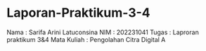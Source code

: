# Laporan-Praktikum-3-4
Nama : Sarifa Arini Latuconsina NIM : 202231041 Tugas : Laproran praktikum 3&amp;4  Mata Kuliah : Pengolahan Citra Digital A
